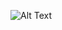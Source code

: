 
![Alt Text](https://media.giphy.com/media/ffd0F6WNcRJMQ/giphy.gif?cid=ecf05e47q1qh8y9151fdi0wnj8udkmuez67c5m0knwolljlh&rid=giphy.gif&ct=g)


<!--
**Huseyinnurbaki/Huseyinnurbaki** is a ✨ _special_ ✨ repository because its `README.md` (this file) appears on your GitHub profile.
Here are some ideas to get you started:
- 🔭 I’m currently working on ...
- 🌱 I’m currently learning ...
- 👯 I’m looking to collaborate on ...
- 🤔 I’m looking for help with ...
- 💬 Ask me about ...
- 📫 How to reach me: ...
- 😄 Pronouns: ...
- ⚡ Fun fact: ...
-->
